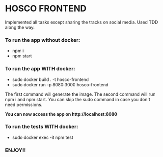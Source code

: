 # HOSCO FRONTEND


Implemented all tasks except sharing the tracks on social media.
Used TDD along the way.



### To run the app without docker:

  - npm i
  - npm start



### To run the app WITH docker:

  - sudo docker build . -t hosco-frontend
  - sudo docker run -p 8080:3000 hosco-frontend

The first command will generate the image.
The second command will run npm i and npm start.
You can skip the sudo command in case you don't need permissions.

**You can now access the app on http://localhost:8080**


### To run the tests WITH docker:

- sudo docker exec -it <container id> npm test

### ENJOY!!